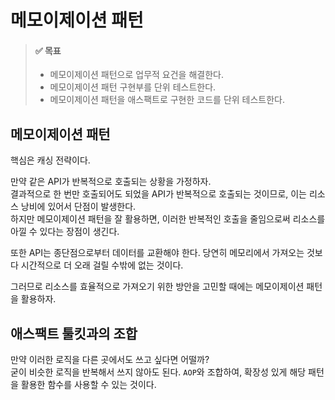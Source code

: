# 메모이제이션 패턴

> #### ✅ 목표
> + 메모이제이션 패턴으로 업무적 요건을 해결한다.
> + 메모이제이션 패턴 구현부를 단위 테스트한다.
> + 메모이제이션 패턴을 애스팩트로 구현한 코드를 단위 테스트한다.

## 메모이제이션 패턴

핵심은 캐싱 전략이다.

만약 같은 API가 반복적으로 호출되는 상황을 가정하자.  
결과적으로 한 번만 호출되어도 되었을 API가 반복적으로 호출되는 것이므로, 이는 리소스 낭비에 있어서 단점이 발생한다.  
하지만 메모이제이션 패턴을 잘 활용하면, 이러한 반복적인 호출을 줄임으로써 리소스를 아낄 수 있다는 장점이 생긴다.  

또한 API는 종단점으로부터 데이터를 교환해야 한다. 당연히 메모리에서 가져오는 것보다 시간적으로 더 오래 걸릴 수밖에 없는 것이다.

그러므로 리소스를 효율적으로 가져오기 위한 방안을 고민할 때에는 메모이제이션 패턴을 활용하자.

## 애스팩트 툴킷과의 조합

만약 이러한 로직을 다른 곳에서도 쓰고 싶다면 어떨까?  
굳이 비슷한 로직을 반복해서 쓰지 않아도 된다. `AOP`와 조합하여, 확장성 있게 해당 패턴을 활용한 함수를 사용할 수 있는 것이다.